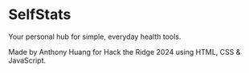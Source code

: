 # SelfStats
Your personal hub for simple, everyday health tools.

Made by Anthony Huang for Hack the Ridge 2024 using HTML, CSS & JavaScript.